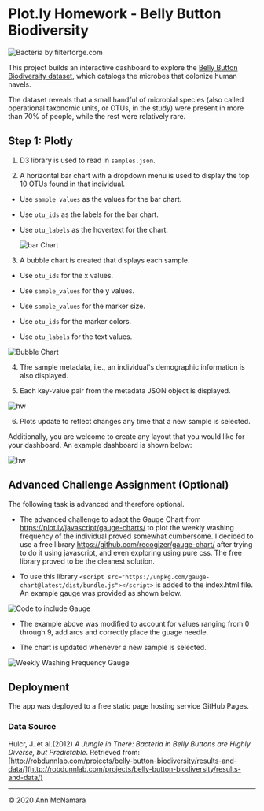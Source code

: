 # Plot.ly Homework - Belly Button Biodiversity

![Bacteria by filterforge.com](Images/bacteria.png)

This project builds an interactive dashboard to explore the [Belly Button Biodiversity dataset](http://robdunnlab.com/projects/belly-button-biodiversity/), which catalogs the microbes that colonize human navels.

The dataset reveals that a small handful of microbial species (also called operational taxonomic units, or OTUs, in the study) were present in more than 70% of people, while the rest were relatively rare.

## Step 1: Plotly

1. D3 library is used to read in `samples.json`.

2. A horizontal bar chart with a dropdown menu is used to display the top 10 OTUs found in that individual.

* Use `sample_values` as the values for the bar chart.

* Use `otu_ids` as the labels for the bar chart.

* Use `otu_labels` as the hovertext for the chart.

  ![bar Chart](Images/hw01.png)

3. A bubble chart is created that displays each sample.

* Use `otu_ids` for the x values.

* Use `sample_values` for the y values.

* Use `sample_values` for the marker size.

* Use `otu_ids` for the marker colors.

* Use `otu_labels` for the text values.

![Bubble Chart](Images/bubble_chart.png)

4. The sample metadata, i.e., an individual's demographic information is also displayed.

5. Each key-value pair from the metadata JSON object is displayed.

![hw](Images/hw03.png)

6. Plots update to reflect changes any time that a new sample is selected.

Additionally, you are welcome to create any layout that you would like for your dashboard. An example dashboard is shown below:

![hw](Images/hw02.png)

## Advanced Challenge Assignment (Optional)

The following task is advanced and therefore optional.

* The advanced challenge to adapt the Gauge Chart from <https://plot.ly/javascript/gauge-charts/> to plot the weekly washing frequency of the individual proved somewhat cumbersome. I decided to use a free library <https://github.com/recogizer/gauge-chart/> after trying to do it using javascript, and even exploring using pure css.  The free library proved to be the cleanest solution. 

* To use this library `<script src="https://unpkg.com/gauge-chart@latest/dist/bundle.js"></script>` is added to the index.html file.  An example gauge was provided as shown below. 

![Code to include Gauge](Images/gauge2.png)

* The example above was  modified to account for values ranging from 0 through 9, add arcs and correctly place the guage needle. 

* The chart is updated whenever a new sample is selected.

![Weekly Washing Frequency Gauge](Images/gauge.png)

## Deployment

The app was deployed to a free static page hosting service GitHub Pages.


### Data Source

Hulcr, J. et al.(2012) _A Jungle in There: Bacteria in Belly Buttons are Highly Diverse, but Predictable_. Retrieved from: [http://robdunnlab.com/projects/belly-button-biodiversity/results-and-data/](http://robdunnlab.com/projects/belly-button-biodiversity/results-and-data/)

- - -

© 2020 Ann McNamara

